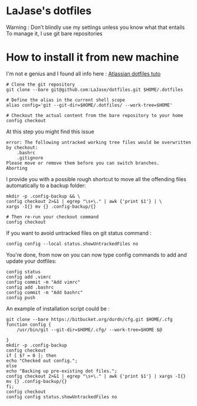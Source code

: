 # LaJase's dotfiles
Warning : Don’t blindly use my settings unless you know what that entails
To manage it, I use git bare repositories

# How to install it from new machine
I'm not e genius and I found all info here : [Atlassian dotfiles tuto](https://www.atlassian.com/git/tutorials/dotfiles)
```shell
# Clone the git repository
git clone --bare git@github.com:LaJase/dotfiles.git $HOME/.dotfiles

# Define the alias in the current shell scope 
alias config='git --git-dir=$HOME/.dotfiles/ --work-tree=$HOME'

# Checkout the actual content from the bare repository to your home
config checkout
```

At this step you might find this issue
```
error: The following untracked working tree files would be overwritten by checkout:
    .bashrc
    .gitignore
Please move or remove them before you can switch branches.
Aborting
```

 I provide you with a possible rough shortcut to move all the offending files automatically to a backup folder:
 ```shell
 mkdir -p .config-backup && \
 config checkout 2>&1 | egrep "\s+\." | awk {'print $1'} | \
 xargs -I{} mv {} .config-backup/{}

# Then re-run your checkout command
config checkout
```

If you want to avoid untracked files on git status command :
```
config config --local status.showUntrackedFiles no
```

You're done, from now on you can now type config commands to add and update your dotfiles:
```shell
config status
config add .vimrc
config commit -m "Add vimrc"
config add .bashrc
config commit -m "Add bashrc"
config push
```

An example of installation script could be :
```shell
git clone --bare https://bitbucket.org/durdn/cfg.git $HOME/.cfg
function config {
    /usr/bin/git --git-dir=$HOME/.cfg/ --work-tree=$HOME $@

}
mkdir -p .config-backup
config checkout
if [ $? = 0 ]; then
echo "Checked out config.";
else
echo "Backing up pre-existing dot files.";
config checkout 2>&1 | egrep "\s+\." | awk {'print $1'} | xargs -I{} mv {} .config-backup/{}
fi;
config checkout
config config status.showUntrackedFiles no
```
